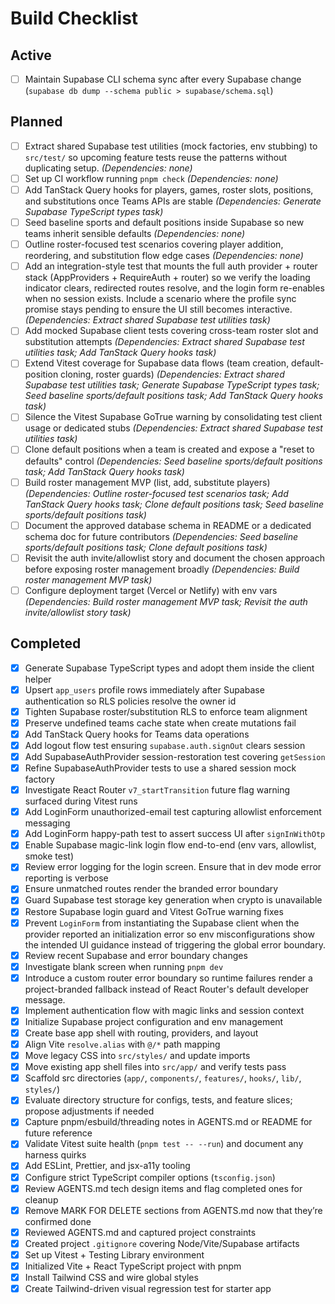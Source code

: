 # Build Checklist

## Active
- [ ] Maintain Supabase CLI schema sync after every Supabase change (`supabase db dump --schema public > supabase/schema.sql`)

## Planned
- [ ] Extract shared Supabase test utilities (mock factories, env stubbing) to `src/test/` so upcoming feature tests reuse the patterns without duplicating setup. _(Dependencies: none)_
- [ ] Set up CI workflow running `pnpm check` _(Dependencies: none)_
- [ ] Add TanStack Query hooks for players, games, roster slots, positions, and substitutions once Teams APIs are stable _(Dependencies: Generate Supabase TypeScript types task)_
- [ ] Seed baseline sports and default positions inside Supabase so new teams inherit sensible defaults _(Dependencies: none)_
- [ ] Outline roster-focused test scenarios covering player addition, reordering, and substitution flow edge cases _(Dependencies: none)_
- [ ] Add an integration-style test that mounts the full auth provider + router stack (AppProviders + RequireAuth + router) so we verify the loading indicator clears, redirected routes resolve, and the login form re-enables when no session exists. Include a scenario where the profile sync promise stays pending to ensure the UI still becomes interactive. _(Dependencies: Extract shared Supabase test utilities task)_
- [ ] Add mocked Supabase client tests covering cross-team roster slot and substitution attempts _(Dependencies: Extract shared Supabase test utilities task; Add TanStack Query hooks task)_
- [ ] Extend Vitest coverage for Supabase data flows (team creation, default-position cloning, roster guards) _(Dependencies: Extract shared Supabase test utilities task; Generate Supabase TypeScript types task; Seed baseline sports/default positions task; Add TanStack Query hooks task)_
- [ ] Silence the Vitest Supabase GoTrue warning by consolidating test client usage or dedicated stubs _(Dependencies: Extract shared Supabase test utilities task)_
- [ ] Clone default positions when a team is created and expose a "reset to defaults" control _(Dependencies: Seed baseline sports/default positions task; Add TanStack Query hooks task)_
- [ ] Build roster management MVP (list, add, substitute players) _(Dependencies: Outline roster-focused test scenarios task; Add TanStack Query hooks task; Clone default positions task; Seed baseline sports/default positions task)_
- [ ] Document the approved database schema in README or a dedicated schema doc for future contributors _(Dependencies: Seed baseline sports/default positions task; Clone default positions task)_
- [ ] Revisit the auth invite/allowlist story and document the chosen approach before exposing roster management broadly _(Dependencies: Build roster management MVP task)_
- [ ] Configure deployment target (Vercel or Netlify) with env vars _(Dependencies: Build roster management MVP task; Revisit the auth invite/allowlist story task)_

## Completed
- [x] Generate Supabase TypeScript types and adopt them inside the client helper
- [x] Upsert `app_users` profile rows immediately after Supabase authentication so RLS policies resolve the owner id
- [x] Tighten Supabase roster/substitution RLS to enforce team alignment
- [x] Preserve undefined teams cache state when create mutations fail
- [x] Add TanStack Query hooks for Teams data operations
- [x] Add logout flow test ensuring `supabase.auth.signOut` clears session
- [x] Add SupabaseAuthProvider session-restoration test covering `getSession`
- [x] Refine SupabaseAuthProvider tests to use a shared session mock factory
- [x] Investigate React Router `v7_startTransition` future flag warning surfaced during Vitest runs
- [x] Add LoginForm unauthorized-email test capturing allowlist enforcement messaging
- [x] Add LoginForm happy-path test to assert success UI after `signInWithOtp`
- [x] Enable Supabase magic-link login flow end-to-end (env vars, allowlist, smoke test)
- [x] Review error logging for the login screen. Ensure that in dev mode error reporting is verbose
- [x] Ensure unmatched routes render the branded error boundary
- [x] Guard Supabase test storage key generation when crypto is unavailable
- [x] Restore Supabase login guard and Vitest GoTrue warning fixes
- [x] Prevent `LoginForm` from instantiating the Supabase client when the provider reported an initialization error so env misconfigurations show the intended UI guidance instead of triggering the global error boundary.
- [x] Review recent Supabase and error boundary changes
- [x] Investigate blank screen when running `pnpm dev`
- [x] Introduce a custom router error boundary so runtime failures render a project-branded fallback instead of React Router's default developer message.
- [x] Implement authentication flow with magic links and session context
- [x] Initialize Supabase project configuration and env management
- [x] Create base app shell with routing, providers, and layout
- [x] Align Vite `resolve.alias` with `@/*` path mapping
- [x] Move legacy CSS into `src/styles/` and update imports
- [x] Move existing app shell files into `src/app/` and verify tests pass
- [x] Scaffold src directories (`app/`, `components/`, `features/`, `hooks/`, `lib/`, `styles/`)
- [x] Evaluate directory structure for configs, tests, and feature slices; propose adjustments if needed
- [x] Capture pnpm/esbuild/threading notes in AGENTS.md or README for future reference
- [x] Validate Vitest suite health (`pnpm test -- --run`) and document any harness quirks
- [x] Add ESLint, Prettier, and jsx-a11y tooling
- [x] Configure strict TypeScript compiler options (`tsconfig.json`)
- [x] Review AGENTS.md tech design items and flag completed ones for cleanup
- [x] Remove MARK FOR DELETE sections from AGENTS.md now that they’re confirmed done
- [x] Reviewed AGENTS.md and captured project constraints
- [x] Created project `.gitignore` covering Node/Vite/Supabase artifacts
- [x] Set up Vitest + Testing Library environment
- [x] Initialized Vite + React TypeScript project with pnpm
- [x] Install Tailwind CSS and wire global styles
- [x] Create Tailwind-driven visual regression test for starter app
